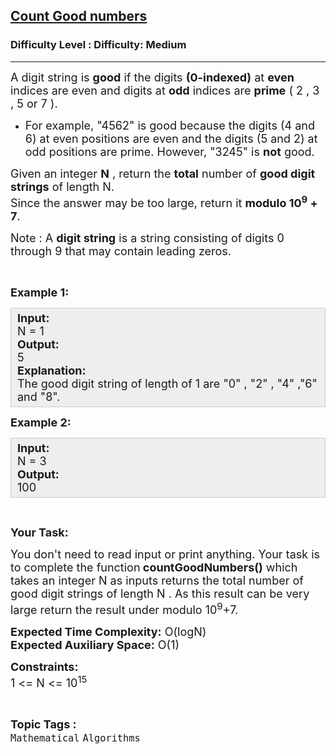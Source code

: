 <h2><a href="https://www.geeksforgeeks.org/problems/count-good-numbers/1?sortBy=newest&query=page1sortBynewest">Count Good numbers</a></h2><h3>Difficulty Level : Difficulty: Medium</h3><hr><div class="problems_problem_content__Xm_eO"><p><span style="font-size:18px">A digit string is <strong>good</strong> if the digits <strong>(0-indexed)</strong> at <strong>even</strong> indices are even and digits at <strong>odd</strong> indices are <strong>prime</strong> ( 2 , 3 , 5 or 7 ).</span></p>

<ul>
	<li><span style="font-size:18px">For example, "4562" is good because the digits (4&nbsp;and 6) at even positions are even and the digits (5 and 2) at odd positions are prime. However, "3245" is <strong>not</strong> good.</span></li>
</ul>

<p><span style="font-size:18px">Given an integer <strong>N</strong>&nbsp;, return the <strong>total</strong> number of <strong>good digit strings</strong> of length N.<br>
Since the answer may be too large, return it <strong>modulo 10<sup>9</sup> + 7</strong>.</span></p>

<p><span style="font-size:18px">Note : A <strong>digit string</strong> is a string consisting of digits 0 through 9 that may contain leading zeros.</span></p>

<p>&nbsp;</p>

<p><span style="font-size:18px"><strong>Example 1:</strong></span></p>

<div style="background: rgb(238, 238, 238); border: 1px solid rgb(204, 204, 204); padding: 5px 10px; --darkreader-inline-bgimage: initial; --darkreader-inline-bgcolor:#222426; --darkreader-inline-border-top:#3e4446; --darkreader-inline-border-right:#3e4446; --darkreader-inline-border-bottom:#3e4446; --darkreader-inline-border-left:#3e4446;"><span style="font-size:18px"><strong>Input:</strong><br>
N = 1<br>
<strong>Output:</strong><br>
5<br>
<strong>Explanation:</strong><br>
The good digit string of length of 1 are "0" , "2" , "4" ,"6" and "8".</span></div>

<p><span style="font-size:18px"><strong>Example 2:</strong></span></p>

<div style="background: rgb(238, 238, 238); border: 1px solid rgb(204, 204, 204); padding: 5px 10px; --darkreader-inline-bgimage: initial; --darkreader-inline-bgcolor:#222426; --darkreader-inline-border-top:#3e4446; --darkreader-inline-border-right:#3e4446; --darkreader-inline-border-bottom:#3e4446; --darkreader-inline-border-left:#3e4446;"><span style="font-size:18px"><strong>Input:</strong><br>
N = 3<br>
<strong>Output:</strong><br>
100</span></div>

<p>&nbsp;</p>

<p><span style="font-size:18px"><strong>Your Task:</strong></span></p>

<p><span style="font-size:18px">You don't need to read input or print anything. Your task is to complete the function<strong> countGoodNumbers()</strong>&nbsp;which takes an integer N as inputs&nbsp;returns the total number of good digit strings of length N&nbsp;. As this result can be very large return the result under modulo 10<sup>9</sup>+7.</span></p>

<p><span style="font-size:18px"><strong>Expected Time Complexity:</strong> O(logN)<br>
<strong>Expected Auxiliary Space:</strong> O(1)</span></p>

<p><span style="font-size:18px"><strong>Constraints:</strong><br>
1 &lt;= N &lt;= 10<sup>1</sup><sup>5</sup></span></p>
</div><br><p><span style=font-size:18px><strong>Topic Tags : </strong><br><code>Mathematical</code>&nbsp;<code>Algorithms</code>&nbsp;